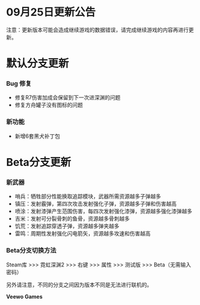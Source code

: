 # 09月25日更新公告

注意：更新版本可能会造成继续游戏的数据错误，请完成继续游戏的内容再进行更新。

# 默认分支更新

### Bug 修复

* 修复R7伤害加成会保留到下一次进深渊的问题
* 修复方舟罐子没有图标的问题
### 新功能

* 新增6套黑犬补丁包
# Beta分支更新

### 新武器

* 哨兵：牺牲部分性能换取追踪模块，武器所需资源越多子弹越多
* 镇压：发射霰弹，第四次攻击发射强化子弹，资源越多子弹和伤害越高
* 喷涂：发射漆弹产生范围伤害，每四次发射强化漆弹，资源越多强化漆弹越多
* 吉米：发射可分裂骨刺的鱼骨，资源越多骨刺越多
* 饥荒：发射追踪穿透子弹，资源越多弹夹越多
* 雷鸣：周期性发射强化闪电箭矢，资源越多攻速和伤害越高
### Beta分支切换方法

Steam库 >>> 霓虹深渊2 >>> 右键 >>> 属性 >>> 测试版 >>> Beta（无需输入密码）

另外请注意，不同的分支之间因为版本不同是无法进行联机的。

**Veewo Games**

